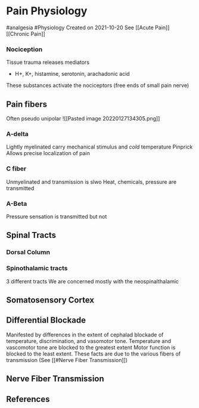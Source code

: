 # Pain Physiology
#analgesia #Physiology 
Created on 2021-10-20
See [[Acute Pain]] [[Chronic Pain]]


### Nociception
Tissue trauma releases mediators
 - H+, K+, histamine, serotonin, arachadonic acid

These substances activate the nociceptors (free ends of small pain nerve)
## Pain fibers
Often pseudo unipolar 
![[Pasted image 20220127134305.png]]
### A-delta
Lightly myelinated
carry mechanical stimulus and *cold* temperature
Pinprick
Allows precise localization of pain
### C fiber
Unmyelinated and transmission is slwo
Heat, chemicals, pressure are transmitted
### A-Beta
Pressure sensation is transmitted but not 

## Spinal Tracts
### Dorsal Column
### Spinothalamic tracts
3 different tracts
We are concerned mostly with the neospinalthalamic 

## Somatosensory Cortex

## Differential Blockade
Manifested by differences in the extent of cephalad blockade of temperature, discrimination,  and vasomotor tone.
Temperature and vascomotor tone are blocked to the greatest extent
Motor function is blocked to the least extent. These facts are due to the various fibers of transmission (See [[#Nerve Fiber Transmission]])



## Nerve Fiber Transmission



## References
[^1]: Chestnut Anesthesia 6e Chapter on neuraxial
[^2]:
[^3]:
[^4]: